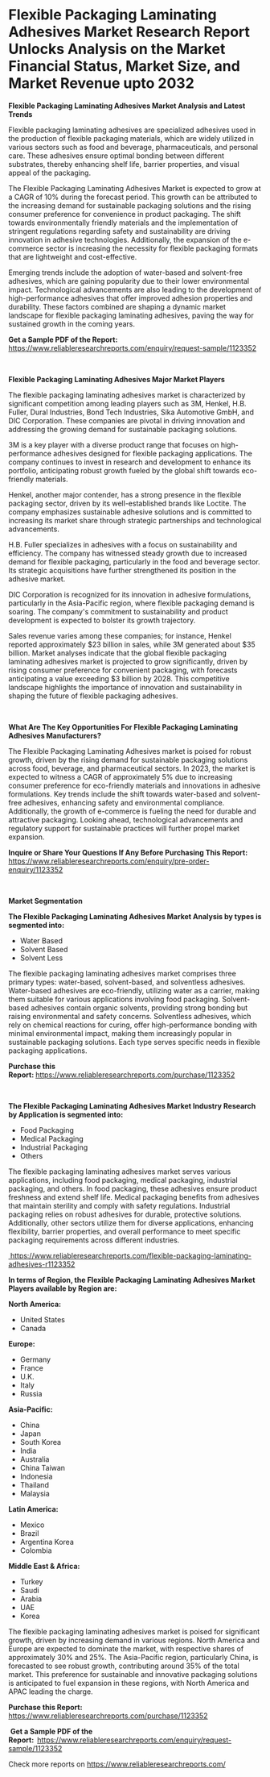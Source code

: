 <p><h1>Flexible Packaging Laminating Adhesives Market Research Report Unlocks Analysis on the Market Financial Status, Market Size, and Market Revenue upto 2032</h1></p><p><strong>Flexible Packaging Laminating Adhesives Market Analysis and Latest Trends</strong></p>
<p><p>Flexible packaging laminating adhesives are specialized adhesives used in the production of flexible packaging materials, which are widely utilized in various sectors such as food and beverage, pharmaceuticals, and personal care. These adhesives ensure optimal bonding between different substrates, thereby enhancing shelf life, barrier properties, and visual appeal of the packaging.</p><p>The Flexible Packaging Laminating Adhesives Market is expected to grow at a CAGR of 10% during the forecast period. This growth can be attributed to the increasing demand for sustainable packaging solutions and the rising consumer preference for convenience in product packaging. The shift towards environmentally friendly materials and the implementation of stringent regulations regarding safety and sustainability are driving innovation in adhesive technologies. Additionally, the expansion of the e-commerce sector is increasing the necessity for flexible packaging formats that are lightweight and cost-effective.</p><p>Emerging trends include the adoption of water-based and solvent-free adhesives, which are gaining popularity due to their lower environmental impact. Technological advancements are also leading to the development of high-performance adhesives that offer improved adhesion properties and durability. These factors combined are shaping a dynamic market landscape for flexible packaging laminating adhesives, paving the way for sustained growth in the coming years.</p></p>
<p><strong>Get a Sample PDF of the Report:&nbsp;</strong> <a href="https://www.reliableresearchreports.com/enquiry/request-sample/1123352?utm_campaign=2208&utm_medium=2&utm_source=Github&utm_content=ia&utm_term=04042025&utm_id=flexible-packaging-laminating-adhesives">https://www.reliableresearchreports.com/enquiry/request-sample/1123352</a></p>
<p>&nbsp;</p>
<p><strong>Flexible Packaging Laminating Adhesives Major Market Players</strong></p>
<p><p>The flexible packaging laminating adhesives market is characterized by significant competition among leading players such as 3M, Henkel, H.B. Fuller, Dural Industries, Bond Tech Industries, Sika Automotive GmbH, and DIC Corporation. These companies are pivotal in driving innovation and addressing the growing demand for sustainable packaging solutions.</p><p>3M is a key player with a diverse product range that focuses on high-performance adhesives designed for flexible packaging applications. The company continues to invest in research and development to enhance its portfolio, anticipating robust growth fueled by the global shift towards eco-friendly materials.</p><p>Henkel, another major contender, has a strong presence in the flexible packaging sector, driven by its well-established brands like Loctite. The company emphasizes sustainable adhesive solutions and is committed to increasing its market share through strategic partnerships and technological advancements.</p><p>H.B. Fuller specializes in adhesives with a focus on sustainability and efficiency. The company has witnessed steady growth due to increased demand for flexible packaging, particularly in the food and beverage sector. Its strategic acquisitions have further strengthened its position in the adhesive market.</p><p>DIC Corporation is recognized for its innovation in adhesive formulations, particularly in the Asia-Pacific region, where flexible packaging demand is soaring. The company's commitment to sustainability and product development is expected to bolster its growth trajectory.</p><p>Sales revenue varies among these companies; for instance, Henkel reported approximately $23 billion in sales, while 3M generated about $35 billion. Market analyses indicate that the global flexible packaging laminating adhesives market is projected to grow significantly, driven by rising consumer preference for convenient packaging, with forecasts anticipating a value exceeding $3 billion by 2028. This competitive landscape highlights the importance of innovation and sustainability in shaping the future of flexible packaging adhesives.</p></p>
<p>&nbsp;</p>
<p><strong>What Are The Key Opportunities For Flexible Packaging Laminating Adhesives Manufacturers?</strong></p>
<p><p>The Flexible Packaging Laminating Adhesives market is poised for robust growth, driven by the rising demand for sustainable packaging solutions across food, beverage, and pharmaceutical sectors. In 2023, the market is expected to witness a CAGR of approximately 5% due to increasing consumer preference for eco-friendly materials and innovations in adhesive formulations. Key trends include the shift towards water-based and solvent-free adhesives, enhancing safety and environmental compliance. Additionally, the growth of e-commerce is fueling the need for durable and attractive packaging. Looking ahead, technological advancements and regulatory support for sustainable practices will further propel market expansion.</p></p>
<p><strong>Inquire or Share Your Questions If Any Before Purchasing This Report:</strong> <a href="https://www.reliableresearchreports.com/enquiry/pre-order-enquiry/1123352?utm_campaign=2208&utm_medium=2&utm_source=Github&utm_content=ia&utm_term=04042025&utm_id=flexible-packaging-laminating-adhesives">https://www.reliableresearchreports.com/enquiry/pre-order-enquiry/1123352</a></p>
<p>&nbsp;</p>
<p><strong>Market Segmentation</strong></p>
<p><strong>The Flexible Packaging Laminating Adhesives Market Analysis by types is segmented into:</strong></p>
<p><ul><li>Water Based</li><li>Solvent Based</li><li>Solvent Less</li></ul></p>
<p><p>The flexible packaging laminating adhesives market comprises three primary types: water-based, solvent-based, and solventless adhesives. Water-based adhesives are eco-friendly, utilizing water as a carrier, making them suitable for various applications involving food packaging. Solvent-based adhesives contain organic solvents, providing strong bonding but raising environmental and safety concerns. Solventless adhesives, which rely on chemical reactions for curing, offer high-performance bonding with minimal environmental impact, making them increasingly popular in sustainable packaging solutions. Each type serves specific needs in flexible packaging applications.</p></p>
<p><strong>Purchase this Report:&nbsp;</strong><a href="https://www.reliableresearchreports.com/purchase/1123352?utm_campaign=2208&utm_medium=2&utm_source=Github&utm_content=ia&utm_term=04042025&utm_id=flexible-packaging-laminating-adhesives">https://www.reliableresearchreports.com/purchase/1123352</a></p>
<p>&nbsp;</p>
<p><strong>The Flexible Packaging Laminating Adhesives Market Industry Research by Application is segmented into:</strong></p>
<p><ul><li>Food Packaging</li><li>Medical Packaging</li><li>Industrial Packaging</li><li>Others</li></ul></p>
<p><p>The flexible packaging laminating adhesives market serves various applications, including food packaging, medical packaging, industrial packaging, and others. In food packaging, these adhesives ensure product freshness and extend shelf life. Medical packaging benefits from adhesives that maintain sterility and comply with safety regulations. Industrial packaging relies on robust adhesives for durable, protective solutions. Additionally, other sectors utilize them for diverse applications, enhancing flexibility, barrier properties, and overall performance to meet specific packaging requirements across different industries.</p></p>
<p><a href="https://www.reliableresearchreports.com/flexible-packaging-laminating-adhesives-r1123352?utm_campaign=2208&utm_medium=2&utm_source=Github&utm_content=ia&utm_term=04042025&utm_id=flexible-packaging-laminating-adhesives">&nbsp;https://www.reliableresearchreports.com/flexible-packaging-laminating-adhesives-r1123352</a></p>
<p><strong>In terms of Region, the Flexible Packaging Laminating Adhesives Market Players available by Region are:</strong></p>
<p>
    <p> <strong> North America: </strong>
        <ul>
            <li>United States</li>
            <li>Canada</li>
        </ul>
        </p> 
    <p> <strong> Europe: </strong>
        <ul>
            <li>Germany</li>
            <li>France</li>
            <li>U.K.</li>
            <li>Italy</li>
            <li>Russia</li>
        </ul>
        </p> 
    <p> <strong> Asia-Pacific: </strong>
        <ul>
            <li>China</li>
            <li>Japan</li>
            <li>South Korea</li>
            <li>India</li>
            <li>Australia</li>
            <li>China Taiwan</li>
            <li>Indonesia</li>
            <li>Thailand</li>
            <li>Malaysia</li>
        </ul>
        </p> 
    <p> <strong> Latin America: </strong>
        <ul>
            <li>Mexico</li>
            <li>Brazil</li>
            <li>Argentina Korea</li>
            <li>Colombia</li>
        </ul>
        </p> 
    <p> <strong> Middle East & Africa: </strong>
        <ul>
            <li>Turkey</li>
            <li>Saudi</li>
            <li>Arabia</li>
            <li>UAE</li>
            <li>Korea</li>
        </ul>
    </p>
    </p>
<p><p>The flexible packaging laminating adhesives market is poised for significant growth, driven by increasing demand in various regions. North America and Europe are expected to dominate the market, with respective shares of approximately 30% and 25%. The Asia-Pacific region, particularly China, is forecasted to see robust growth, contributing around 35% of the total market. This preference for sustainable and innovative packaging solutions is anticipated to fuel expansion in these regions, with North America and APAC leading the charge.</p></p>
<p><strong>Purchase this Report: </strong><a href="https://www.reliableresearchreports.com/purchase/1123352?utm_campaign=2208&utm_medium=2&utm_source=Github&utm_content=ia&utm_term=04042025&utm_id=flexible-packaging-laminating-adhesives">https://www.reliableresearchreports.com/purchase/1123352</a></p>
<p>&nbsp;<strong>Get a Sample PDF of the Report:&nbsp;&nbsp;</strong><a href="https://www.reliableresearchreports.com/enquiry/request-sample/1123352?utm_campaign=2208&utm_medium=2&utm_source=Github&utm_content=ia&utm_term=04042025&utm_id=flexible-packaging-laminating-adhesives">https://www.reliableresearchreports.com/enquiry/request-sample/1123352</a></p>
<p><strong></strong></p>
<p>Check more reports on <a href="https://www.reliableresearchreports.com/?utm_campaign=2208&utm_medium=2&utm_source=Github&utm_content=ia&utm_term=04042025&utm_id=flexible-packaging-laminating-adhesives">https://www.reliableresearchreports.com/</a></p>